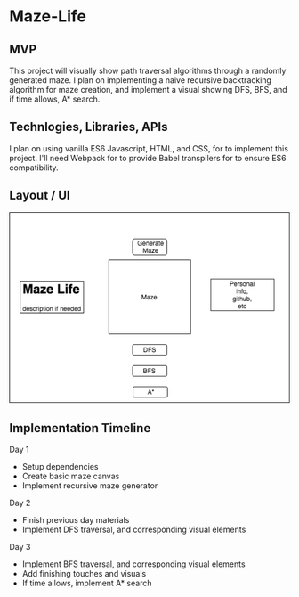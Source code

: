 # Maze-Life

## MVP

This project will visually show path traversal algorithms through a randomly generated maze. I plan on implementing a naive recursive backtracking algorithm for maze creation, and implement a visual showing DFS, BFS, and if time allows, A* search.

## Technlogies, Libraries, APIs

I plan on using vanilla ES6 Javascript, HTML, and CSS, for to implement this project. I'll need Webpack for to provide Babel transpilers for to ensure ES6 compatibility.

## Layout / UI

![Maze Wireframe](docs/wireframe.png)

## Implementation Timeline

Day 1

- Setup dependencies
- Create basic maze canvas
- Implement recursive maze generator

Day 2
- Finish previous day materials
- Implement DFS traversal, and corresponding visual elements

Day 3
- Implement BFS traversal, and corresponding visual elements
- Add finishing touches and visuals
- If time allows, implement A* search
